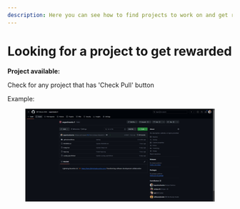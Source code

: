 ```yaml
---
description: Here you can see how to find projects to work on and get reward.
---
```


# Looking for a project to get rewarded

**Project available:**&#x20;

Check for any project that has 'Check Pull' button

Example:&#x20;

<figure><img src="../.gitbook/assets/image (5).png" alt=""><figcaption></figcaption></figure>
